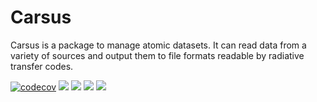 # Carsus

Carsus is a package to manage atomic datasets. It can read data from a variety of sources and output them to file formats readable by radiative transfer codes.

[![codecov](https://codecov.io/gh/tardis-sn/tardis/branch/master/graph/badge.svg?token=nd5tzjHDcC)](https://codecov.io/gh/tardis-sn/tardis)
[![](http://img.shields.io/badge/powered%20by-AstroPy-orange.svg?style=flat)](http://www.astropy.org/)
[![](https://badges.gitter.im/Join%20Chat.svg)](https://gitter.im/tardis-sn/carsus)
[![](https://github.com/tardis-sn/carsus/actions/workflows/documentation-build.yml/badge.svg)](https://tardis-sn.github.io/carsus)
[![](https://dev.azure.com/tardis-sn/Carsus/_apis/build/status/Carsus%20tests?branchName=master)](https://dev.azure.com/tardis-sn/Carsus/_build/latest?definitionId=6&branchName=master)
